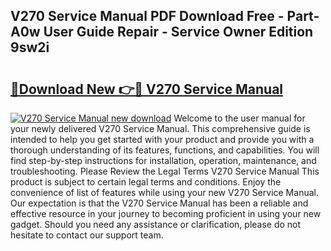 ## V270 Service Manual PDF Download Free - Part-A0w User Guide Repair - Service Owner Edition 9sw2i

# <h2><a href="http://bc79441.oget.top/?id=V270+Service+Manual">🔗Download New 👉🔴 V270 Service Manual</a></h2>

[![V270 Service Manual new download](https://i.imgur.com/5g1atiW.png)](http://bc79441.oget.top/?id=V270+Service+Manual)
Welcome to the user manual for your newly delivered V270 Service Manual. This comprehensive guide is intended to help you get started with your product and provide you with a thorough understanding of its features, functions, and capabilities. You will find step-by-step instructions for installation, operation, maintenance, and troubleshooting. Please Review the Legal Terms V270 Service Manual This product is subject to certain legal terms and conditions. Enjoy the convenience of list of features while using your new V270 Service Manual. Our expectation is that the V270 Service Manual has been a reliable and effective resource in your journey to becoming proficient in using your new gadget. Should you need any assistance or clarification, please do not hesitate to contact our support team.
